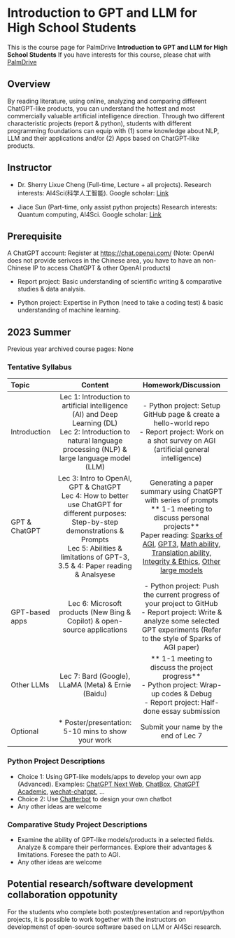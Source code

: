 # Introduction to GPT and LLM for High School Students
This is the course page for PalmDrive **Introduction to GPT and LLM for High School Students**
If you have interests for this course, please chat with [PalmDrive](https://palmdrive.cn)


## Overview
By reading literature, using online, analyzing and comparing different ChatGPT-like products, you can understand the hottest and most commercially valuable artificial intelligence direction. Through two different characteristic projects (report & python), students with different programming foundations can equip with (1) some knowledge about NLP, LLM and their applications and/or (2) Apps based on ChatGPT-like products.

## Instructor
- Dr. Sherry Lixue Cheng (Full-time, Lecture + all projects). Research interests: AI4Sci(科学人工智能). Google scholar: [Link](https://scholar.google.com/citations?hl=en&user=hy_oauIAAAAJ&view_op=list_works)


- Jiace Sun (Part-time, only assist python projects) Research interests: Quantum computing, AI4Sci. Google scholar: [Link](https://scholar.google.com/citations?user=Glz95w4AAAAJ&hl=en)


## Prerequisite
A ChatGPT account: Register at https://chat.openai.com/ (Note: OpenAI does not provide serivces in the Chinese area, you have to have an non-Chinese IP to access ChatGPT \& other OpenAI products)

* Report project: Basic understanding of scientific writing \& comparative studies \& data analysis.

* Python project: Expertise in Python (need to take a coding test) \& basic understanding of machine learning.


## 2023 Summer
Previous year archived course pages: None


### Tentative Syllabus
Topic | Content | Homework/Discussion
:-- | :--: | :--: |
Introduction | Lec 1: Introduction to artificial intelligence (AI) and Deep Learning (DL)<br>Lec 2: Introduction to natural language processing (NLP) & large language model (LLM) | - Python project: Setup GitHub page & create a hello-world repo<br> - Report project: Work on a shot survey on AGI (artificial general intelligence)
GPT \& ChatGPT | Lec 3: Intro to OpenAI, GPT \& ChatGPT<br> Lec 4: How to better use ChatGPT for different purposes: Step-by-step demonstrations \& Prompts<br> Lec 5: Abilities & limitations of GPT-3, 3.5 \& 4: Paper reading \& Analsyese | Generating a paper summary using ChatGPT with series of prompts<br>** 1-1 meeting to discuss personal projects**<br>Paper reading: [Sparks of AGI](https://arxiv.org/abs/2303.12712), [GPT3](https://arxiv.org/abs/2005.14165), [Math ability](https://arxiv.org/abs/2301.13867), [Translation ability](https://arxiv.org/abs/2301.08745), [Integrity \& Ethics](https://arxiv.org/abs/2212.09292), [Other large models](https://arxiv.org/abs/2301.04655) 
GPT-based apps | Lec 6: Microsoft products (New Bing & Copilot) \& open-source applications | - Python project: Push the current progress of your project to GitHub<br> - Report project: Write \& analyze some selected GPT experiments (Refer to the style of Sparks of AGI paper)
Other LLMs | Lec 7: Bard (Google), LLaMA (Meta) \& Ernie (Baidu) | ** 1-1 meeting to discuss the project progress**<br>- Python project: Wrap-up codes \& Debug<br> - Report project: Half-done essay submission 
Optional | * Poster/presentation: 5-10 mins to show your work | Submit your name by the end of Lec 7

### Python Project Descriptions
- Choice 1: Using GPT-like models/apps to develop your own app (Advanced). Examples: [ChatGPT Next Web](https://github.com/Yidadaa/ChatGPT-Next-Web), [ChatBox](https://github.com/Bin-Huang/chatbox), [ChatGPT Academic](https://github.com/binary-husky/chatgpt_academic), [wechat-chatgpt](https://github.com/fuergaosi233/wechat-chatgpt), ...
- Choice 2: Use [Chatterbot](https://github.com/gunthercox/ChatterBot) to design your own chatbot
- Any other ideas are welcome

### Comparative Study Project Descriptions
- Examine the ability of GPT-like models/products in a selected fields. Analyze \& compare their performances. Explore their advantages \& limitations. Foresee the path to AGI.
- Any other ideas are welcome


## Potential research/software development collaboration oppotunity

For the students who complete both poster/presentation and report/python projects, it is possible to work together with the instructors on developmenst of open-source software based on LLM or AI4Sci research.
